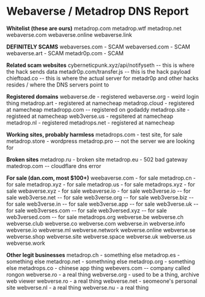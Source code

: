# Webaverse / Metadrop DNS Report

**Whitelist (these are ours)**
metadrop.com
metadrop.wtf
metadrop.net
webaverse.com
webaverse.online
webaverse.link

**DEFINITELY SCAMS**
webaverses.com - SCAM
webaversed.com - SCAM
webaverse.art - SCAM
metadr0p.com - SCAM

**Related scam websites**
cyberneticpunk.xyz/api/notifyseth -- this is where the hack sends data
metadr0p.com/transfer.js -- this is the hack payload
chieftoad.co -- this is where the actual server for metadr0p and other hacks resides / where the DNS servers point to

**Registered domains**
webaverse.de - registered
webaverse.org - weird login thing
metadrop.art - registered at namecheap
metadrop.cloud - registered at namecheap
metadropp.com -- registered on godaddy
metadrop.site - registeed at namecheap
web3verse.us - regsitered at namecheap
metadrop.nl - registered
metadrops.net - registered at namecheap

**Working sites, probably harmless**
metadrops.com - test site, for sale
metadrop.store - wordpress
metadrop.pro -- not the server we are looking for

**Broken sites**
metadrop.ru - broken site
metadrop.eu - 502 bad gateway
matedrop.com -- cloudflare dns error

**For sale (dan.com, most $100+)**
weebaverse.com - for sale
metadrop.cn - for sale
metadrop.xyz - for sale
metadrop.us - for sale
metadrops.xyz - for sale
webaverse.xyz - for sale
webaverse.io - for sale
web3verse.io -- for sale
web3verse.net -- for sale
web3verse.org -- for sale
web3verse.biz -- for sale
web3verse.in -- for sale
web3verse.app -- for sale
web3verse.uk -- for sale 
web3verses.com -- for sale
web3versed.xyz -- for sale
web3versed.com -- for sale
metadrops.org
webverse.be
webverse.ch
webverse.club
webverse.co
webverse.com
webverse.in
webverse.info
webverse.io
webverse.ml
webverse.network
webverse.online
webverse.se
webverse.shop
webverse.site
webverse.space
webverse.uk
webverse.us
webverse.work


**Other legit businesses**
metadrop.ch - something else
metadrop.es - something else
metadrop.net - somethning else
metadrop.org - something else
metadrops.co - chinese app thing
webevers.com -- company called rongon
webverse.ro - a real thing
webverse.org - used to be a thing, archive web viewer
webverse.ro - a real thing
webverse.net - seomeone's personal site
webverse.nl - a real thing
webverse.nu - a real thing